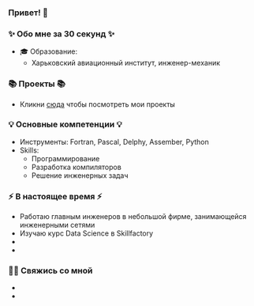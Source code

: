 ### Привет! 👋

### ✨ Обо мне за 30 секунд ✨ 
* 🎓 Образование:
  - Харьковский авиационный институт, инженер-механик

### 📚 Проекты 📚

* Кликни [сюда](https://github.com/vvnvrk?tab=repositories) чтобы посмотреть мои проекты

### 💡 Основные компетенции 💡
- Инструменты: Fortran, Pascal, Delphy, Assember, Python
- Skills: 
    * Программирование
    * Разработка компиляторов
    * Решение инженерных задач

### ⚡️ В настоящее время ⚡️
- Работаю главным инженеров в небольшой фирме, занимающейся инженерными сетями
- Изучаю курс Data Science в Skillfactory
- 
- 

### 🙌🏻 Свяжись со мной
- []()
- []()

